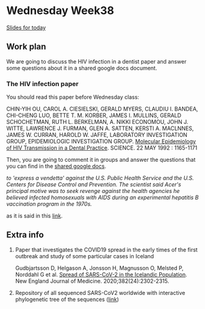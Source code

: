 # Wednesday Week38

[Slides for today](https://github.com/Jilong-Jerome/Evolutionary_Thinking_2022/blob/main/week37/Wednesday/Week_3_s1.pdf)

## Work plan

We are going to discuss the HIV infection in a dentist paper and answer some questions about it in a shared google docs document.

### The HIV infection paper

You should read this paper before Wednesday class:

CHIN-YIH OU, CAROL A. CIESIELSKI, GERALD MYERS, CLAUDIU I. BANDEA, CHI-CHENG LUO, BETTE T. M. KORBER, JAMES I. MULLINS, GERALD SCHOCHETMAN, RUTH L. BERKELMAN, A. NIKKI ECONOMOU, JOHN J. WITTE, LAWRENCE J. FURMAN, GLEN A. SATTEN, KERSTI A. MACLNNES, JAMES W. CURRAN, HAROLD W. JAFFE, LABORATORY INVESTIGATION GROUP, EPIDEMIOLOGIC INVESTIGATION GROUP. [Molecular Epidemiology of HIV Transmission in a Dental Practice](https://science.sciencemag.org/content/256/5060/1165). SCIENCE. 22 MAY 1992 : 1165-1171

Then, you are going to comment it in groups and answer the questions that you can find in the [shared google docs](https://docs.google.com/document/d/1iLp0H0AIKhV9dgnz234xlL_n2yoD71xaBotuI1Oj8JM/edit?usp=sharing).


*to 'express a vendetta' against the U.S. Public Health Service and the U.S. Centers for Disease Control and Prevention. The scientist said Acer's principal motive was to seek revenge against the health agencies he believed infected homosexuals with AIDS during an experimental hepatitis B vaccination program in the 1970s.*

as it is said in this [link](https://www.upi.com/Archives/1994/08/31/Study-AIDS-dentist-likely-serial-killer/1726778305600/).

## Extra info

1. Paper that investigates the COVID19 spread in the early times of the first outbreak and study of some particular cases in Iceland

    Gudbjartsson D, Helgason A, Jonsson H, Magnusson O, Melsted P, Norddahl G et al. [Spread of SARS-CoV-2 in the Icelandic Population](https://www.nejm.org/doi/full/10.1056/NEJMoa2006100). New England Journal of Medicine. 2020;382(24):2302-2315.

2. Repository of all sequenced SARS-CoV2 worldwide with interactive phylogenetic tree of the sequences ([link](https://nextstrain.org/ncov/global))
